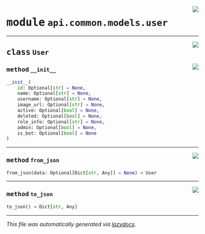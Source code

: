 <!-- markdownlint-disable -->

<a href="https://github.com/switchcollab/Switch-Bots-Python-Library/tree/main/src/switch/api/common/models/user.py#L0"><img align="right" src="https://img.shields.io/badge/-source-cccccc?style=flat-square"/></a>

# <kbd>module</kbd> `api.common.models.user`






---

<a href="https://github.com/switchcollab/Switch-Bots-Python-Library/tree/main/src/switch/api/common/models/user.py#L6"><img align="right" src="https://img.shields.io/badge/-source-cccccc?style=flat-square"/></a>

## <kbd>class</kbd> `User`




<a href="https://github.com/switchcollab/Switch-Bots-Python-Library/tree/main/src/switch/api/common/models/user.py#L7"><img align="right" src="https://img.shields.io/badge/-source-cccccc?style=flat-square"/></a>

### <kbd>method</kbd> `__init__`

```python
__init__(
    id: Optional[str] = None,
    name: Optional[str] = None,
    username: Optional[str] = None,
    image_url: Optional[str] = None,
    active: Optional[bool] = None,
    deleted: Optional[bool] = None,
    role_info: Optional[str] = None,
    admin: Optional[bool] = None,
    is_bot: Optional[bool] = None
)
```








---

<a href="https://github.com/switchcollab/Switch-Bots-Python-Library/tree/main/src/switch/api/common/models/user.py#L42"><img align="right" src="https://img.shields.io/badge/-source-cccccc?style=flat-square"/></a>

### <kbd>method</kbd> `from_json`

```python
from_json(data: Optional[Dict[str, Any]] = None) → User
```





---

<a href="https://github.com/switchcollab/Switch-Bots-Python-Library/tree/main/src/switch/api/common/models/user.py#L29"><img align="right" src="https://img.shields.io/badge/-source-cccccc?style=flat-square"/></a>

### <kbd>method</kbd> `to_json`

```python
to_json() → Dict[str, Any]
```








---

_This file was automatically generated via [lazydocs](https://github.com/ml-tooling/lazydocs)._
